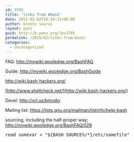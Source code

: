 ```yaml
---
id: 3705
title: 'links from #bash'
date: 2015-02-02T16:34:21+00:00
author: bronto saurus
layout: post
guid: http://b.pwnz.org/?p=3705
permalink: /2015/02/links-from-bash/
categories:
  - Uncategorized
---
```

FAQ: <http://mywiki.wooledge.org/BashFAQ>
  
Guide: <http://mywiki.wooledge.org/BashGuide>
  
<http://wiki.bash-hackers.org/>
  
[http://www.shellcheck.net/](http://wiki.bash-hackers.org/)
  
Devel: <http://xrl.us/bmodjy>
  
Mailing list: <https://lists.gnu.org/mailman/listinfo/help-bash>

sourcing, including the half-proper way; <http://mywiki.wooledge.org/BashFAQ/028>

<pre>read somevar &lt; "${BASH_SOURCE%/*}/etc/somefile"</pre>